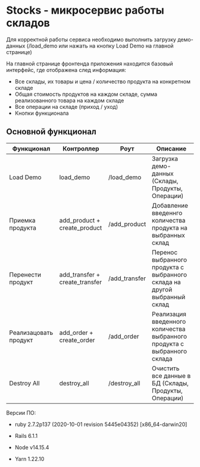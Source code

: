 # Stocks - микросервис работы складов
Для корректной работы сервиса необходимо выполнить загрузку демо-данных (/load_demo или нажать на кнопку Load Demo на главной странице)

На главной странице фронтенда приложения находится базовый интерфейс, где отображена след информация:
 - Все склады, их товары и цена / количество продукта на конкретном складе
 - Общая стоимость продуктов на каждом складе, сумма реализованного товара на каждом складе
 - Все операции на складе (приход / уход)
 - Кнопки функционала

## Основной функционал
| Функционал | Контроллер | Роут | Описание |
| ------ | ------ | ------ | ------ |
| Load Demo | load_demo | /load_demo | Загрузка демо-данных (Склады, Продукты, Операции) |
| Приемка продукта | add_product + create_product | /add_product | Добавление введеннго количества продукта на выбранных склад |
| Перенести продукт | add_transfer + create_transfer | /add_transfer | Перенос выбранного продукта с выбранного склада на другой выбранный склад |
| Реализацовать продукт | add_order + create_order | /add_order | Реализация введенного количества выбранного продукта с выбранного склада |
| Destroy All | destroy_all | /destroy_all | Очистить все данные в БД (Склады, Продукты, Операции) |

Версии ПО:

* ruby 2.7.2p137 (2020-10-01 revision 5445e04352) [x86_64-darwin20]

* Rails 6.1.1

* Node v14.15.4

* Yarn 1.22.10